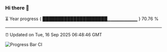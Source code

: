 ### Hi there 👋

⏳ Year progress { █████████████████████▁▁▁▁▁▁▁▁▁ } 70.76 %

---

⏰ Updated on Tue, 16 Sep 2025 06:48:46 GMT

![Progress Bar CI](https://github.com/IshwaranRudhara/GIT-ACTION/workflows/Progress%20Bar%20CI/badge.svg)

